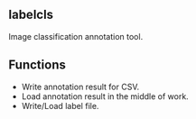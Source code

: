 ## labelcls
Image classification annotation tool.

## Functions
- Write annotation result for CSV.
- Load annotation result in the middle of work.
- Write/Load label file.